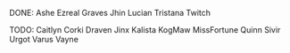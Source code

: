 ﻿DONE:
Ashe
Ezreal
Graves
Jhin
Lucian
Tristana
Twitch

TODO:
Caitlyn
Corki
Draven
Jinx
Kalista
KogMaw
MissFortune
Quinn
Sivir
Urgot
Varus
Vayne